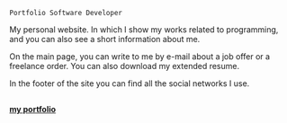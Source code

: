 ```
Portfolio Software Developer
```
My personal website. In which I show my works related to programming, and you can also see a short information about me.

On the main page, you can write to me by e-mail about a job offer or a freelance order. You can also download my extended resume.

In the footer of the site you can find all the social networks I use.


## 
**[my portfolio](http://papchenko.com/)** 
